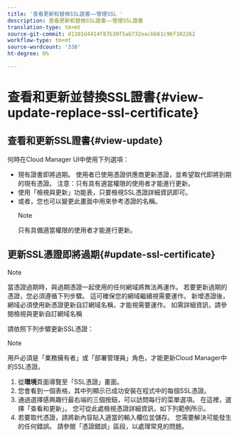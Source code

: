 ```yaml
---
title: '查看更新和替換SSL證書——管理SSL '
description: 查看更新和替換SSL證書——管理SSL證書
translation-type: tm+mt
source-git-commit: d1301d4414f87b30f5ab732eacbb61c96f102262
workflow-type: tm+mt
source-wordcount: '338'
ht-degree: 0%

---
```



# 查看和更新並替換SSL證書{#view-update-replace-ssl-certificate}

## 查看和更新SSL證書{#view-update}

何時在Cloud Manager UI中使用下列選項：

* 現有證書即將過期。 使用者已使用憑證供應商更新憑證，並希望取代即將到期的現有憑證。 注意：只有具有適當權限的使用者才能進行更新。
* 使用「檢視與更新」功能表，只要檢視SSL憑證詳細資訊即可。
* 或者，您也可以變更此畫面中用來參考憑證的名稱。
   >[!NOTE]
   >只有具備適當權限的使用者才能進行更新。


## 更新SSL憑證即將過期{#update-ssl-certificate}


>[!NOTE]
>當憑證過期時，與過期憑證一起使用的任何網域將無法再運作。 若要更新過期的憑證，您必須遵循下列步驟。 這可確保您的網域繼續視需要運作。 新增憑證後，網域必須使用新憑證更新自訂網域名稱，才能視需要運作。 如需詳細資訊，請參閱檢視與更新自訂網域名稱

請依照下列步驟更新SSL憑證：

>[!NOTE]
>用戶必須是「業務擁有者」或「部署管理員」角色，才能更新Cloud Manager中的SSL憑證。

1. 從&#x200B;**環境**&#x200B;頁面導覽至「SSL憑證」畫面。
1. 您會看到一個表格，其中列顯示已成功安裝在程式中的每個SSL憑證。
1. 通過選擇感興趣行最右端的三個按鈕，可以訪問每行的菜單選項。 在這裡，選擇「查看和更新」。 您可從此處檢視憑證詳細資訊，如下列範例所示。
1. 若要取代憑證，請將新內容貼入適當的輸入欄位並儲存。 您需要解決可能發生的任何錯誤。 請參閱「憑證錯誤」區段，以處理常見的問題。